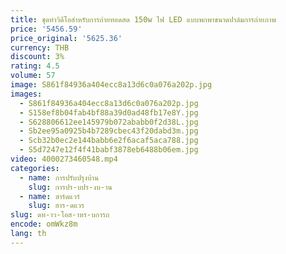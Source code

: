 ```yaml
---
title: ชุดทําวิดีโอสําหรับการถ่ายทอดสด 150w ไฟ LED แบบพกพาขนาดปาล์มการถ่ายภาพ
price: '5456.59'
price_original: '5625.36'
currency: THB
discount: 3%
rating: 4.5
volume: 57
image: S861f84936a404ecc8a13d6c0a076a202p.jpg
images:
  - S861f84936a404ecc8a13d6c0a076a202p.jpg
  - S158ef8b04fab4bf88a39d0ad48fb17e8Y.jpg
  - S628806612ee145979b072ababb0f2d38L.jpg
  - Sb2ee95a0925b4b7289cbec43f20dabd3m.jpg
  - Scb32b0ec2e144babb6e2f6acaf5aca788.jpg
  - S5d7247e12f4f41babf3878eb6488b06em.jpg
video: 4000273460548.mp4
categories:
  - name: การปรับปรุงบ้าน
    slug: การปร-บปร-งบ-าน
  - name: ฮาร์ดแวร์
    slug: ฮาร-ดแวร
slug: ดท-าว-โอส-าหร-บการถ
encode: omWkz8m
lang: th
---
```

  